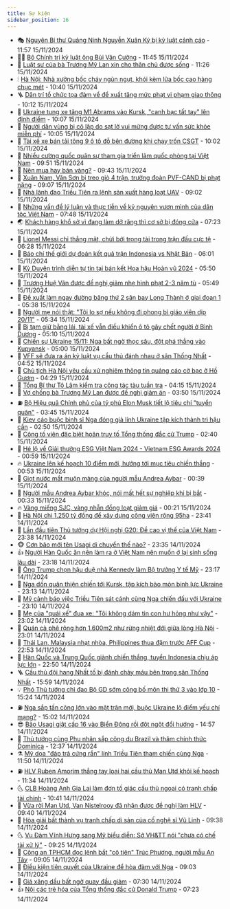 ```yaml
---
title: Sự kiện
sidebar_position: 16
---
```


<!-- dantri-su-kien:START -->
- 🎭 [Nguyên Bí thư Quảng Ninh Nguyễn Xuân Ký bị kỷ luật cảnh cáo](https://dantri.com.vn/xa-hoi/nguyen-bi-thu-quang-ninh-nguyen-xuan-ky-bi-ky-luat-canh-cao-20241115185404795.htm) - 11:57 15/11/2024
- 👨‍🏫 [Bộ Chính trị kỷ luật ông Bùi Văn Cường](https://dantri.com.vn/xa-hoi/bo-chinh-tri-ky-luat-ong-bui-van-cuong-20241115184611563.htm) - 11:45 15/11/2024
- 🌮 [Luật sư của bà Trương Mỹ Lan xin cho thân chủ được sống](https://dantri.com.vn/phap-luat/luat-su-cua-ba-truong-my-lan-xin-cho-than-chu-duoc-song-20241115170335934.htm) - 11:26 15/11/2024
- 🕯 [Hà Nội: Nhà xưởng bốc cháy ngùn ngụt, khói kèm lửa bốc cao hàng chục mét](https://dantri.com.vn/xa-hoi/ha-noi-nha-xuong-boc-chay-ngun-ngut-khoi-kem-lua-boc-cao-hang-chuc-met-20241115173507511.htm) - 10:40 15/11/2024
- 🪜 [Dân trí tổ chức tọa đàm về đề xuất tăng mức phạt vi phạm giao thông](https://dantri.com.vn/xa-hoi/dan-tri-to-chuc-toa-dam-ve-de-xuat-tang-muc-phat-vi-pham-giao-thong-20241115170140946.htm) - 10:12 15/11/2024
- 🐘 [Ukraine tung xe tăng M1 Abrams vào Kursk, &quot;canh bạc tất tay&quot; lên đỉnh điểm](https://dantri.com.vn/the-gioi/ukraine-tung-xe-tang-m1-abrams-vao-kursk-canh-bac-tat-tay-len-dinh-diem-20241114151732006.htm) - 10:07 15/11/2024
- 🤔 [Người dân vùng bị cô lập do sạt lở vui mừng được tư vấn sức khỏe miễn phí](https://dantri.com.vn/tam-long-nhan-ai/nguoi-dan-vung-bi-co-lap-do-sat-lo-vui-mung-duoc-tu-van-suc-khoe-mien-phi-20241115155602250.htm) - 10:05 15/11/2024
- 🧠 [Tài xế xe bán tải tông 9 ô tô đỗ bên đường khi chạy trốn CSGT](https://dantri.com.vn/phap-luat/tai-xe-xe-ban-tai-tong-9-o-to-do-ben-duong-khi-chay-tron-csgt-20241115162748928.htm) - 10:02 15/11/2024
- 📝 [Nhiều cường quốc quân sự tham gia triển lãm quốc phòng tại Việt Nam](https://dantri.com.vn/xa-hoi/nhieu-cuong-quoc-quan-su-tham-gia-trien-lam-quoc-phong-tai-viet-nam-20241115163936301.htm) - 09:51 15/11/2024
- 🦏 [Nên mua hay bán vàng?](https://dantri.com.vn/kinh-doanh/nen-mua-hay-ban-vang-20241115100502051.htm) - 09:43 15/11/2024
- 🥰 [Xuân Nam, Văn Sơn bị treo giò 4 trận, trưởng đoàn PVF-CAND bị phạt nặng](https://dantri.com.vn/the-thao/xuan-nam-van-son-bi-treo-gio-4-tran-truong-doan-pvf-cand-bi-phat-nang-20241115161955758.htm) - 09:07 15/11/2024
- 🤗 [Nhà lãnh đạo Triều Tiên ra lệnh sản xuất hàng loạt UAV](https://dantri.com.vn/the-gioi/nha-lanh-dao-trieu-tien-ra-lenh-san-xuat-hang-loat-uav-20241115155453718.htm) - 09:02 15/11/2024
- 🌈 [Những vấn đề lý luận và thực tiễn về kỷ nguyên vươn mình của dân tộc Việt Nam](https://dantri.com.vn/xa-hoi/nhung-van-de-ly-luan-va-thuc-tien-ve-ky-nguyen-vuon-minh-cua-dan-toc-viet-nam-20241115144744607.htm) - 07:48 15/11/2024
- 🌏 [Khách hàng khổ sở vì đang làm dở răng thì cơ sở bị đóng cửa](https://dantri.com.vn/suc-khoe/khach-hang-kho-so-vi-dang-lam-do-rang-thi-co-so-bi-dong-cua-20241115125430605.htm) - 07:23 15/11/2024
- 💄 [Lionel Messi chỉ thẳng mặt, chửi bới trọng tài trong trận đấu cực tệ](https://dantri.com.vn/the-thao/lionel-messi-chi-thang-mat-chui-boi-trong-tai-trong-tran-dau-cuc-te-20241115132804085.htm) - 06:28 15/11/2024
- 👺 [Báo chí thế giới dự đoán kết quả trận Indonesia vs Nhật Bản](https://dantri.com.vn/the-thao/bao-chi-the-gioi-du-doan-ket-qua-tran-indonesia-vs-nhat-ban-20241115115917838.htm) - 06:01 15/11/2024
- 👹 [Kỳ Duyên trình diễn tự tin tại bán kết Hoa hậu Hoàn vũ 2024](https://dantri.com.vn/giai-tri/ky-duyen-trinh-dien-tu-tin-tai-ban-ket-hoa-hau-hoan-vu-2024-20241115110833333.htm) - 05:50 15/11/2024
- 🌊 [Trương Huệ Vân được đề nghị giảm nhẹ hình phạt 2-3 năm tù](https://dantri.com.vn/phap-luat/truong-hue-van-duoc-de-nghi-giam-nhe-hinh-phat-2-3-nam-tu-20241115110237431.htm) - 05:49 15/11/2024
- 🤠 [Đề xuất làm ngay đường băng thứ 2 sân bay Long Thành ở giai đoạn 1](https://dantri.com.vn/xa-hoi/de-xuat-lam-ngay-duong-bang-thu-2-san-bay-long-thanh-o-giai-doan-1-20241115113229383.htm) - 05:38 15/11/2024
- 🎊 [Người mẹ nói thật: &quot;Tôi lo sợ nếu không đi phong bì giáo viên dịp 20/11&quot;](https://dantri.com.vn/giao-duc/nguoi-me-noi-that-toi-lo-so-neu-khong-di-phong-bi-giao-vien-dip-2011-20241114164830702.htm) - 05:34 15/11/2024
- 🐘 [Bị tạm giữ bằng lái, tài xế vẫn điều khiển ô tô gây chết người ở Bình Dương](https://dantri.com.vn/xa-hoi/bi-tam-giu-bang-lai-tai-xe-van-dieu-khien-o-to-gay-chet-nguoi-o-binh-duong-20241115112824573.htm) - 05:10 15/11/2024
- 💂 [Chiến sự Ukraine 15/11: Nga bất ngờ thọc sâu, đột phá thẳng vào Kupyansk](https://dantri.com.vn/the-gioi/chien-su-ukraine-1511-nga-bat-ngo-thoc-sau-dot-pha-thang-vao-kupyansk-20241115114349650.htm) - 05:00 15/11/2024
- 👹 [VFF sẽ đưa ra án kỷ luật vụ cầu thủ đánh nhau ở sân Thống Nhất](https://dantri.com.vn/the-thao/vff-se-dua-ra-an-ky-luat-vu-cau-thu-danh-nhau-o-san-thong-nhat-20241115114609491.htm) - 04:52 15/11/2024
- 🦒 [Chủ tịch Hà Nội yêu cầu xử nghiêm thông tin quảng cáo cờ bạc ở Hồ Gươm](https://dantri.com.vn/xa-hoi/chu-tich-ha-noi-yeu-cau-xu-nghiem-thong-tin-quang-cao-co-bac-o-ho-guom-20241115093108119.htm) - 04:29 15/11/2024
- 🗽 [Tổng Bí thư Tô Lâm kiểm tra công tác tàu tuần tra](https://dantri.com.vn/xa-hoi/tong-bi-thu-to-lam-kiem-tra-cong-tac-tau-tuan-tra-20241115103928885.htm) - 04:15 15/11/2024
- 💄 [Vợ chồng bà Trương Mỹ Lan được đề nghị giảm án](https://dantri.com.vn/phap-luat/vo-chong-ba-truong-my-lan-duoc-de-nghi-giam-an-20241115103245318.htm) - 03:50 15/11/2024
- ⛽️ [Bộ Hiệu quả Chính phủ của tỷ phú Elon Musk tiết lộ tiêu chí &quot;tuyển quân&quot;](https://dantri.com.vn/the-gioi/bo-hieu-qua-chinh-phu-cua-ty-phu-elon-musk-tiet-lo-tieu-chi-tuyen-quan-20241115103917030.htm) - 03:45 15/11/2024
- 🥷 [Kiev cáo buộc binh sĩ Nga đóng giả lính Ukraine tập kích thành trì hậu cần](https://dantri.com.vn/the-gioi/kiev-cao-buoc-binh-si-nga-dong-gia-linh-ukraine-tap-kich-thanh-tri-hau-can-20241115093841653.htm) - 02:50 15/11/2024
- 🤖 [Công tố viên đặc biệt hoãn truy tố Tổng thống đắc cử Trump](https://dantri.com.vn/the-gioi/cong-to-vien-dac-biet-hoan-truy-to-tong-thong-dac-cu-trump-20241115094205817.htm) - 02:40 15/11/2024
- 🌊 [Hé lộ về Giải thưởng ESG Việt Nam 2024 - Vietnam ESG Awards 2024](https://dantri.com.vn/kinh-doanh/he-lo-ve-giai-thuong-esg-viet-nam-2024-vietnam-esg-awards-2024-20241112110258451.htm) - 00:59 15/11/2024
- 🔥 [Ukraine lên kế hoạch 10 điểm mới, hướng tới mục tiêu chiến thắng](https://dantri.com.vn/the-gioi/ukraine-len-ke-hoach-10-diem-moi-huong-toi-muc-tieu-chien-thang-20241115074325176.htm) - 00:53 15/11/2024
- 🦏 [Giọt nước mắt muộn màng của người mẫu Andrea Aybar](https://dantri.com.vn/phap-luat/giot-nuoc-mat-muon-mang-cua-nguoi-mau-andrea-aybar-20241115001129799.htm) - 00:39 15/11/2024
- 🐘 [Người mẫu Andrea Aybar khóc, nói mất hết sự nghiệp khi bị bắt](https://dantri.com.vn/phap-luat/nguoi-mau-andrea-aybar-khoc-noi-mat-het-su-nghiep-khi-bi-bat-20241114233216206.htm) - 00:33 15/11/2024
- 🔥 [Vàng miếng SJC, vàng nhẫn đồng loạt giảm giá](https://dantri.com.vn/kinh-doanh/vang-mieng-sjc-vang-nhan-dong-loat-giam-gia-20241115000615920.htm) - 00:21 15/11/2024
- 💼 [Hà Nội chi 1.250 tỷ đồng để xây dựng công viên rộng 95ha](https://dantri.com.vn/xa-hoi/ha-noi-chi-1250-ty-dong-de-xay-dung-cong-vien-rong-95ha-20241113222541010.htm) - 23:41 14/11/2024
- 🚀 [Lần đầu tiên Thủ tướng dự Hội nghị G20: Đề cao vị thế của Việt Nam](https://dantri.com.vn/xa-hoi/lan-dau-tien-thu-tuong-du-hoi-nghi-g20-de-cao-vi-the-cua-viet-nam-20241114224320052.htm) - 23:38 14/11/2024
- 🐵 [Cơn bão mới tên Usagi di chuyển thế nào?](https://dantri.com.vn/xa-hoi/con-bao-moi-ten-usagi-di-chuyen-the-nao-20241115063012381.htm) - 23:35 14/11/2024
- 👍 [Người Hàn Quốc ăn nên làm ra ở Việt Nam nên muốn ở lại sinh sống lâu dài](https://dantri.com.vn/doi-song/nguoi-han-quoc-an-nen-lam-ra-o-viet-nam-nen-muon-o-lai-sinh-song-lau-dai-20241114153135214.htm) - 23:18 14/11/2024
- 🚦 [Ông Trump chọn hậu duệ nhà Kennedy làm Bộ trưởng Y tế Mỹ](https://dantri.com.vn/the-gioi/ong-trump-chon-hau-due-nha-kennedy-lam-bo-truong-y-te-my-20241115053458065.htm) - 23:17 14/11/2024
- 🥸 [Nga dồn quân thiện chiến tới Kursk, tập kích bào mòn binh lực Ukraine](https://dantri.com.vn/the-gioi/nga-don-quan-thien-chien-toi-kursk-tap-kich-bao-mon-binh-luc-ukraine-20241114232311647.htm) - 23:13 14/11/2024
- 🥷 [Mỹ cảnh báo việc Triều Tiên sát cánh cùng Nga chiến đấu với Ukraine](https://dantri.com.vn/the-gioi/my-canh-bao-viec-trieu-tien-sat-canh-cung-nga-chien-dau-voi-ukraine-20241115060332613.htm) - 23:10 14/11/2024
- 🤡 [Mẹ của &quot;quái xế&quot; đua xe: &quot;Tôi không dám tin con hư hỏng như vậy&quot;](https://dantri.com.vn/doi-song/me-cua-quai-xe-dua-xe-toi-khong-dam-tin-con-hu-hong-nhu-vay-20241107113633413.htm) - 23:02 14/11/2024
- 🥳 [Quán cà phê rộng hơn 1.600m2 như rừng nhiệt đới giữa lòng Hà Nội](https://dantri.com.vn/du-lich/quan-ca-phe-rong-hon-1600m2-nhu-rung-nhiet-doi-giua-long-ha-noi-20241111203222232.htm) - 23:01 14/11/2024
- 🤩 [Thái Lan, Malaysia nhạt nhòa, Philippines thua đậm trước AFF Cup](https://dantri.com.vn/the-thao/thai-lan-malaysia-nhat-nhoa-philippines-thua-dam-truoc-aff-cup-20241115002801949.htm) - 22:53 14/11/2024
- 🎡 [Hàn Quốc và Trung Quốc giành chiến thắng, tuyển Indonesia chịu áp lực lớn](https://dantri.com.vn/the-thao/han-quoc-va-trung-quoc-gianh-chien-thang-tuyen-indonesia-chiu-ap-luc-lon-20241115000343846.htm) - 22:50 14/11/2024
- 🪜 [Cầu thủ đội hạng Nhất tố bị đánh chảy máu bên trong sân Thống Nhất](https://dantri.com.vn/the-thao/cau-thu-doi-hang-nhat-to-bi-danh-chay-mau-ben-trong-san-thong-nhat-20241114230738631.htm) - 15:59 14/11/2024
- 💡 [Phó Thủ tướng chỉ đạo Bộ GD sớm công bố môn thi thứ 3 vào lớp 10](https://dantri.com.vn/giao-duc/pho-thu-tuong-chi-dao-bo-gd-som-cong-bo-mon-thi-thu-3-vao-lop-10-20241114220802416.htm) - 15:24 14/11/2024
- ⛽️ [Nga sắp tấn công lớn vào mặt trận mới, buộc Ukraine lộ điểm yếu chí mạng?](https://dantri.com.vn/the-gioi/nga-sap-tan-cong-lon-vao-mat-tran-moi-buoc-ukraine-lo-diem-yeu-chi-mang-20241114215745242.htm) - 15:02 14/11/2024
- 😎 [Bão Usagi giật cấp 16 vào Biển Đông rồi đột ngột đổi hướng](https://dantri.com.vn/xa-hoi/bao-usagi-giat-cap-16-vao-bien-dong-roi-dot-ngot-doi-huong-20241114214749518.htm) - 14:57 14/11/2024
- 🗽 [Thủ tướng cùng Phu nhân sắp công du Brazil và thăm chính thức Dominica](https://dantri.com.vn/xa-hoi/thu-tuong-cung-phu-nhan-sap-cong-du-brazil-va-tham-chinh-thuc-dominica-20241114191729294.htm) - 12:37 14/11/2024
- ⚗️ [Mỹ dọa &quot;đáp trả cứng rắn&quot; lính Triều Tiên tham chiến cùng Nga](https://dantri.com.vn/the-gioi/my-doa-dap-tra-cung-ran-linh-trieu-tien-tham-chien-cung-nga-20241114180531350.htm) - 11:50 14/11/2024
- ⛽️ [HLV Ruben Amorim thẳng tay loại hai cầu thủ Man Utd khỏi kế hoạch](https://dantri.com.vn/the-thao/hlv-ruben-amorim-thang-tay-loai-hai-cau-thu-man-utd-khoi-ke-hoach-20241114183532765.htm) - 11:34 14/11/2024
- 🌜 [CLB Hoàng Anh Gia Lai làm đơn tố giác cầu thủ ngoại có tranh chấp tài chính](https://dantri.com.vn/the-thao/clb-hoang-anh-gia-lai-lam-don-to-giac-cau-thu-ngoai-co-tranh-chap-tai-chinh-20241114180159360.htm) - 10:41 14/11/2024
- 🦩 [Vừa rời Man Utd, Van Nistelrooy đã nhận được đề nghị làm HLV](https://dantri.com.vn/the-thao/vua-roi-man-utd-van-nistelrooy-da-nhan-duoc-de-nghi-lam-hlv-20241114120223687.htm) - 09:40 14/11/2024
- 🦒 [Hòa giải bất thành vụ tranh chấp di sản của cố nghệ sĩ Vũ Linh](https://dantri.com.vn/phap-luat/hoa-giai-bat-thanh-vu-tranh-chap-di-san-cua-co-nghe-si-vu-linh-20241114115701088.htm) - 09:38 14/11/2024
- 🌜 [Vụ Đàm Vĩnh Hưng sang Mỹ biểu diễn: Sở VH&amp;TT nói &quot;chưa có chế tài xử lý&quot;](https://dantri.com.vn/giai-tri/vu-dam-vinh-hung-sang-my-bieu-dien-so-vhtt-noi-chua-co-che-tai-xu-ly-20241114145417290.htm) - 09:25 14/11/2024
- 🐎 [Công an TPHCM đọc lệnh bắt &quot;cô tiên&quot; Trúc Phương, người mẫu An Tây](https://dantri.com.vn/phap-luat/cong-an-tphcm-doc-lenh-bat-co-tien-truc-phuong-nguoi-mau-an-tay-20241114143106380.htm) - 09:05 14/11/2024
- 🌋 [Điều kiện tiên quyết của Ukraine để hòa đàm với Nga](https://dantri.com.vn/the-gioi/dieu-kien-tien-quyet-cua-ukraine-de-hoa-dam-voi-nga-20241114152526933.htm) - 09:03 14/11/2024
- 🧰 [Giá xăng dầu bất ngờ quay đầu giảm](https://dantri.com.vn/kinh-doanh/gia-xang-dau-bat-ngo-quay-dau-giam-20241114141021314.htm) - 07:30 14/11/2024
- 👍 [Nội các trẻ hóa của Tổng thống đắc cử Donald Trump](https://dantri.com.vn/the-gioi/noi-cac-tre-hoa-cua-tong-thong-dac-cu-donald-trump-20241114141309323.htm) - 07:23 14/11/2024<!-- dantri-su-kien:END -->
